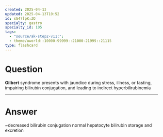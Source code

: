```yaml
---
created: 2025-04-13
updated: 2025-04-13T10:52
id: sG4?[pK;ZO
specialty: gastro
specialty_id: 105
tags:
  - "source/ak-step2-v11:": 
  - theme/uworld::10000-99999::21000-21999::21115
type: flashcard
---
```


# Question
**Gilbert** syndrome presents with jaundice during stress, illness, or fasting, impairing bilirubin conjugation, and leading to indirect hyperbilirubinemia

---

# Answer
~decreased bilirubin conjugation normal hepatocyte bilirubin storage and excretion